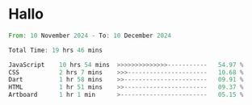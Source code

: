 # Hallo
<!--START_SECTION:waka-->

```rust
From: 10 November 2024 - To: 10 December 2024

Total Time: 19 hrs 46 mins

JavaScript    10 hrs 54 mins  >>>>>>>>>>>>>>-----------   54.97 %
CSS           2 hrs 7 mins    >>>----------------------   10.68 %
Dart          1 hr 58 mins    >>-----------------------   09.91 %
HTML          1 hr 51 mins    >>-----------------------   09.37 %
Artboard      1 hr 1 min      >------------------------   05.15 %
```

<!--END_SECTION:waka-->

